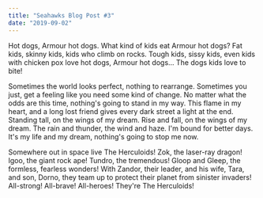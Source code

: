 ```yaml
---
title: "Seahawks Blog Post #3"
date: "2019-09-02"
---
```


Hot dogs, Armour hot dogs. What kind of kids eat Armour hot dogs? Fat kids, skinny kids, kids who climb on rocks. Tough kids, sissy kids, even kids with chicken pox love hot dogs, Armour hot dogs... The dogs kids love to bite!

Sometimes the world looks perfect, nothing to rearrange. Sometimes you just, get a feeling like you need some kind of change. No matter what the odds are this time, nothing's going to stand in my way. This flame in my heart, and a long lost friend gives every dark street a light at the end. Standing tall, on the wings of my dream. Rise and fall, on the wings of my dream. The rain and thunder, the wind and haze. I'm bound for better days. It's my life and my dream, nothing's going to stop me now.

Somewhere out in space live The Herculoids! Zok, the laser-ray dragon! Igoo, the giant rock ape! Tundro, the tremendous! Gloop and Gleep, the formless, fearless wonders! With Zandor, their leader, and his wife, Tara, and son, Dorno, they team up to protect their planet from sinister invaders! All-strong! All-brave! All-heroes! They're The Herculoids!